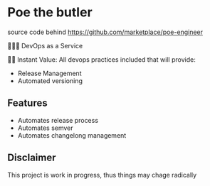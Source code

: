 # Poe the butler

source code behind https://github.com/marketplace/poe-engineer

👩🏻‍💻 DevOps as a Service

🏃🏽 Instant Value: All devops practices included that will provide:
- Release Management
- Automated versioning

## Features

- Automates release process
- Automates semver
- Automates changelong management

## Disclaimer

This project is work in progress, thus things may chage radically

